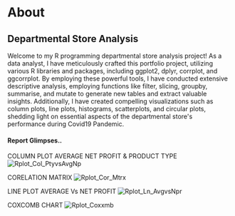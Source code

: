 # About
## Departmental Store Analysis
Welcome to my R programming departmental store analysis project! As a data analyst, I have meticulously crafted this portfolio project, 
utilizing various R libraries and packages, including ggplot2, dplyr, corrplot, and ggcorrplot. By employing these powerful tools, I have
conducted extensive descriptive analysis, employing functions like filter, slicing, groupby, summarise, and mutate to generate new tables 
and extract valuable insights. Additionally, I have created compelling visualizations such as column plots, line plots, histograms, 
scatterplots, and circular plots, shedding light on essential aspects of the departmental store's performance during Covid19 Pandemic. 

#### Report Glimpses..

COLUMN PLOT AVERAGE NET PROFIT & PRODUCT TYPE
![Rplot_Col_PtyvsAvgNp](https://github.com/shaikhazhar689/R_Project_DepartmentalStore_Analysis/assets/134381942/2b37b291-1a64-42ff-b676-909520f8113f)

CORELATION MATRIX
![Rplot_Cor_Mtrx](https://github.com/shaikhazhar689/R_Project_DepartmentalStore_Analysis/assets/134381942/96c183a4-b07b-41ba-92d7-ab5589ceb9e3)

LINE PLOT AVERAGE Vs NET PROFIT
![Rplot_Ln_AvgvsNpr](https://github.com/shaikhazhar689/R_Project_DepartmentalStore_Analysis/assets/134381942/51dab528-a181-4173-b830-14490ff7ec6e)

COXCOMB CHART
![Rplot_Coxxmb](https://github.com/shaikhazhar689/R_Project_DepartmentalStore_Analysis/assets/134381942/d85992e5-a02c-4b15-84d1-30781a01b027)
